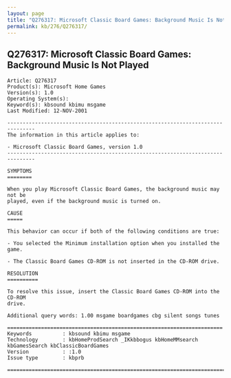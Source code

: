 ```yaml
---
layout: page
title: "Q276317: Microsoft Classic Board Games: Background Music Is Not Played"
permalink: kb/276/Q276317/
---
```


## Q276317: Microsoft Classic Board Games: Background Music Is Not Played

	Article: Q276317
	Product(s): Microsoft Home Games
	Version(s): 1.0
	Operating System(s): 
	Keyword(s): kbsound kbimu msgame
	Last Modified: 12-NOV-2001
	
	-------------------------------------------------------------------------------
	The information in this article applies to:
	
	- Microsoft Classic Board Games, version 1.0 
	-------------------------------------------------------------------------------
	
	SYMPTOMS
	========
	
	When you play Microsoft Classic Board Games, the background music may not be
	played, even if the background music is turned on.
	
	CAUSE
	=====
	
	This behavior can occur if both of the following conditions are true:
	
	- You selected the Minimum installation option when you installed the game.
	
	- The Classic Board Games CD-ROM is not inserted in the CD-ROM drive.
	
	RESOLUTION
	==========
	
	To resolve this issue, insert the Classic Board Games CD-ROM into the CD-ROM
	drive.
	
	Additional query words: 1.00 msgame boardgames cbg silent songs tunes
	
	======================================================================
	Keywords          : kbsound kbimu msgame 
	Technology        : kbHomeProdSearch _IKkbbogus kbHomeMMsearch kbGamesSearch kbClassicBoardGames
	Version           : :1.0
	Issue type        : kbprb
	
	=============================================================================
	
